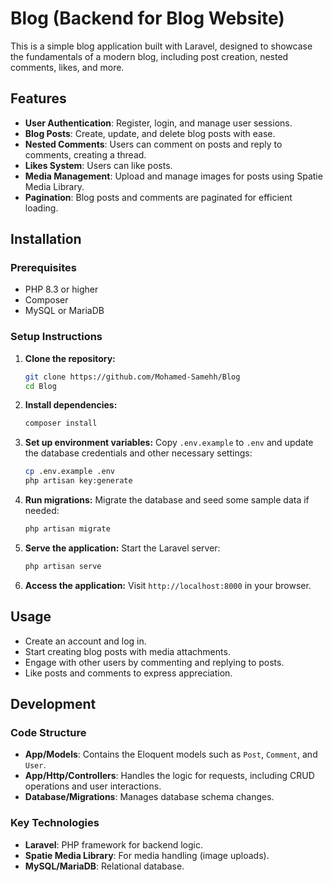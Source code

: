 # Blog (Backend for Blog Website)

This is a simple blog application built with Laravel, designed to showcase the fundamentals of a modern blog, including post creation, nested comments, likes, and more.

## Features

- **User Authentication**: Register, login, and manage user sessions.
- **Blog Posts**: Create, update, and delete blog posts with ease.
- **Nested Comments**: Users can comment on posts and reply to comments, creating a thread.
- **Likes System**: Users can like posts.
- **Media Management**: Upload and manage images for posts using Spatie Media Library.
- **Pagination**: Blog posts and comments are paginated for efficient loading.

## Installation

### Prerequisites

- PHP 8.3 or higher
- Composer
- MySQL or MariaDB

### Setup Instructions

1. **Clone the repository:**
   ```bash
   git clone https://github.com/Mohamed-Samehh/Blog
   cd Blog
   ```

2. **Install dependencies:**
   ```bash
   composer install
   ```

3. **Set up environment variables:**
   Copy `.env.example` to `.env` and update the database credentials and other necessary settings:
   ```bash
   cp .env.example .env
   php artisan key:generate
   ```

4. **Run migrations:**
   Migrate the database and seed some sample data if needed:
   ```bash
   php artisan migrate
   ```

5. **Serve the application:**
   Start the Laravel server:
   ```bash
   php artisan serve
   ```

6. **Access the application:**
   Visit `http://localhost:8000` in your browser.

## Usage

- Create an account and log in.
- Start creating blog posts with media attachments.
- Engage with other users by commenting and replying to posts.
- Like posts and comments to express appreciation.

## Development

### Code Structure

- **App/Models**: Contains the Eloquent models such as `Post`, `Comment`, and `User`.
- **App/Http/Controllers**: Handles the logic for requests, including CRUD operations and user interactions.
- **Database/Migrations**: Manages database schema changes.

### Key Technologies

- **Laravel**: PHP framework for backend logic.
- **Spatie Media Library**: For media handling (image uploads).
- **MySQL/MariaDB**: Relational database.
